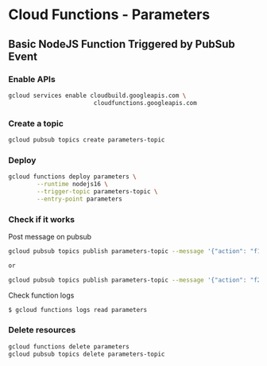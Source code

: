 # Cloud Functions - Parameters
Basic NodeJS Function Triggered by PubSub Event
-------------------

### Enable APIs
```bash
gcloud services enable cloudbuild.googleapis.com \
                        cloudfunctions.googleapis.com
```

### Create a topic
```bash
gcloud pubsub topics create parameters-topic
```

### Deploy
```bash
gcloud functions deploy parameters \
        --runtime nodejs16 \
        --trigger-topic parameters-topic \
        --entry-point parameters
```

### Check if it works
Post message on pubsub
```bash
gcloud pubsub topics publish parameters-topic --message '{"action": "f1"}'

or 

gcloud pubsub topics publish parameters-topic --message '{"action": "f2"}'
```

Check function logs
```bash
$ gcloud functions logs read parameters

```

### Delete resources
```bash
gcloud functions delete parameters 
gcloud pubsub topics delete parameters-topic
```
